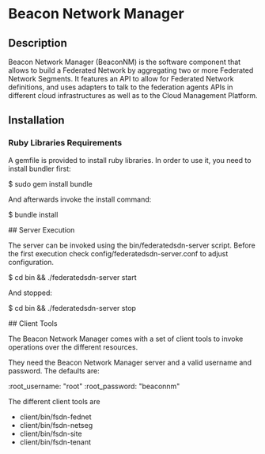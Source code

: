 
# Beacon Network Manager

## Description

Beacon Network Manager (BeaconNM) is the software component that allows to build 
a Federated Network by aggregating two or more Federated Network Segments. 
It features an API to allow for Federated Network definitions, and uses adapters 
to talk to the federation agents APIs in different cloud infrastructures 
as well as to the Cloud Management Platform.

## Installation

### Ruby Libraries Requirements

A gemfile is provided to install ruby libraries. In order to use it, 
you need to install bundler first:

$ sudo gem install bundle

And afterwards invoke the install command:

$ bundle install

## Server Execution

The server can be invoked using the bin/federatedsdn-server script. Before the 
first execution check config/federatedsdn-server.conf to adjust configuration.

$ cd bin && ./federatedsdn-server start

And stopped:

$ cd bin && ./federatedsdn-server stop

## Client Tools

The Beacon Network Manager comes with a set of client tools to invoke operations
over the different resources. 

They need the Beacon Network Manager server and a valid username and password. The
defaults are:

:root_username: "root"
:root_password: "beaconnm"

The different client tools are

- client/bin/fsdn-fednet
- client/bin/fsdn-netseg
- client/bin/fsdn-site
- client/bin/fsdn-tenant
